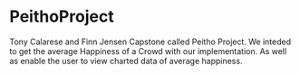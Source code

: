 # PeithoProject
Tony Calarese and Finn Jensen Capstone called Peitho Project. We inteded to get the average Happiness of a Crowd with our implementation. As well as enable the user to view charted data of average happiness.
